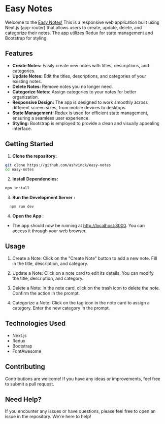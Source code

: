 # Easy Notes

Welcome to the [Easy Notes!](https://easy-notes-2sfp3640z-ashvinck.vercel.app/) This is a responsive web application built using Next.js (app-router) that allows users to create, update, delete, and categorize their notes. The app utilizes Redux for state management and Bootstrap for styling.

## Features

- **Create Notes:** Easily create new notes with titles, descriptions, and categories.
- **Update Notes:** Edit the titles, descriptions, and categories of your existing notes.
- **Delete Notes:** Remove notes you no longer need.
- **Categorize Notes:** Assign categories to your notes for better organization.
- **Responsive Design:** The app is designed to work smoothly across different screen sizes, from mobile devices to desktops.
- **State Management:** Redux is used for efficient state management, ensuring a seamless user experience.
- **Styling:** Bootstrap is employed to provide a clean and visually appealing interface.

## Getting Started

1. **Clone the repository:**

  ```bash
  git clone https://github.com/ashvinck/easy-notes
  cd easy-notes
  ```

2. **Install Dependencies:**

  ``` bash
  npm install
  ```

3. **Run the Development Server :**

``` bash
  npm run dev
  ```

4. **Open the App :**

- The app should now be running at <http://localhost:3000>. You can access it through your web browser.

## Usage

1. Create a Note:
  Click on the "Create Note" button to add a new note. Fill in the title, description, and category.

2. Update a Note:
  Click on a note card to edit its details. You can modify the title, description, and category.

3. Delete a Note:
  In the note card, click on the trash icon to delete the note. Confirm the action in the prompt.

4. Categorize a Note:
  Click on the tag icon in the note card to assign a category. Enter the new category in the prompt.

## Technologies Used

- Next.js
- Redux
- Bootstrap
- FontAwesome


## Contributing

 Contributions are welcome! If you have any ideas or improvements, feel free to submit a pull request.

## Need Help?

 If you encounter any issues or have questions, please feel free to open an issue in the repository. We're here to help!
